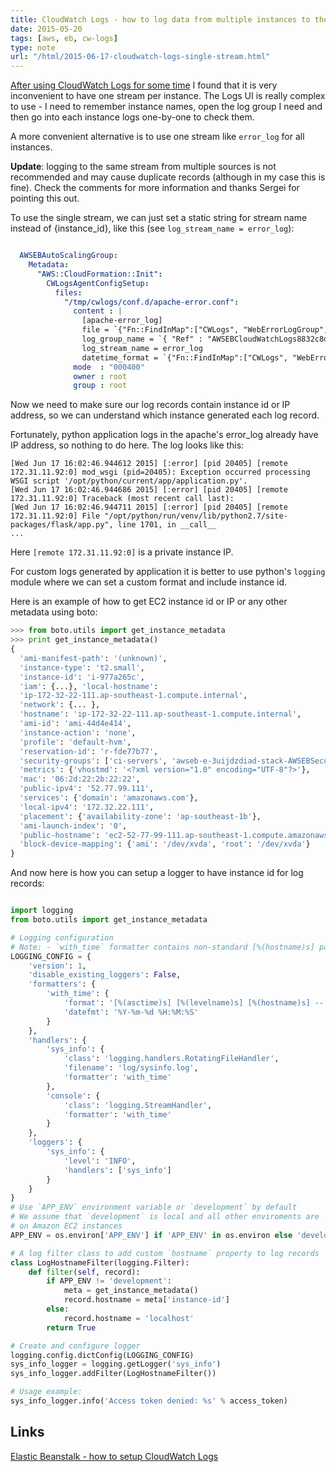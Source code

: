 ```yaml
---
title: CloudWatch Logs - how to log data from multiple instances to the single stream
date: 2015-05-20
tags: [aws, eb, cw-logs]
type: note
url: "/html/2015-06-17-cloudwatch-logs-single-stream.html"
---
```


[After using CloudWatch Logs for some time](/html/2015-05-20-cloudwatch-setup.html) I found that it is very inconvenient to have one stream per instance.
The Logs UI is really complex to use - I need to remember instance names, open the log group I need and then go into each instance logs one-by-one to check them.

A more convenient alternative is to use one stream like `error_log` for all instances.
<!-- more -->

**Update**: logging to the same stream from multiple sources is not recommended and may cause duplicate records (although in my case this is fine). Check the comments for more information and thanks Sergei for pointing this out.

To use the single stream, we can just set a static string for stream name instead of {instance_id}, like this (see `log_stream_name = error_log`):

```yaml

  AWSEBAutoScalingGroup:
    Metadata:
      "AWS::CloudFormation::Init":
        CWLogsAgentConfigSetup:
          files:
            "/tmp/cwlogs/conf.d/apache-error.conf":
              content : |
                [apache-error_log]
                file = `{"Fn::FindInMap":["CWLogs", "WebErrorLogGroup", "LogFile"]}`
                log_group_name = `{ "Ref" : "AWSEBCloudWatchLogs8832c8d3f1a54c238a40e36f31ef55a0WebErrorLogGroup" }`
                log_stream_name = error_log
                datetime_format = `{"Fn::FindInMap":["CWLogs", "WebErrorLogGroup", "TimestampFormat"]}`
              mode  : "000400"
              owner : root
              group : root
```

Now we need to make sure our log records contain instance id or IP address, so we can understand which instance generated each log record.

Fortunately, python application logs in the apache's error_log already have IP address, so nothing to do here. The log looks like this:

```text
[Wed Jun 17 16:02:46.944612 2015] [:error] [pid 20405] [remote 172.31.11.92:0] mod_wsgi (pid=20405): Exception occurred processing WSGI script '/opt/python/current/app/application.py'.
[Wed Jun 17 16:02:46.944686 2015] [:error] [pid 20405] [remote 172.31.11.92:0] Traceback (most recent call last):
[Wed Jun 17 16:02:46.944711 2015] [:error] [pid 20405] [remote 172.31.11.92:0] File "/opt/python/run/venv/lib/python2.7/site-packages/flask/app.py", line 1701, in __call__
...
```

Here `[remote 172.31.11.92:0]` is a private instance IP.

For custom logs generated by application it is better to use python's `logging` module where we can set a custom format and include instance id.

Here is an example of how to get EC2 instance id or IP or any other metadata using boto:

```python
>>> from boto.utils import get_instance_metadata
>>> print get_instance_metadata()
{
  'ami-manifest-path': '(unknown)',
  'instance-type': 't2.small',
  'instance-id': 'i-977a265c',
  'iam': {...}, 'local-hostname':
  'ip-172-32-22-111.ap-southeast-1.compute.internal',
  'network': {... },
  'hostname': 'ip-172-32-22-111.ap-southeast-1.compute.internal',
  'ami-id': 'ami-44d4e414',
  'instance-action': 'none',
  'profile': 'default-hvm',
  'reservation-id': 'r-fde77b77',
  'security-groups': ['ci-servers', 'awseb-e-3uijdzdiad-stack-AWSEBSecurityGroup-1R39VECLNK1YK'],
  'metrics': {'vhostmd': '<?xml version="1.0" encoding="UTF-8"?>'},
  'mac': '06:2d:22:2b:22:22',
  'public-ipv4': '52.77.99.111',
  'services': {'domain': 'amazonaws.com'},
  'local-ipv4': '172.32.22.111',
  'placement': {'availability-zone': 'ap-southeast-1b'},
  'ami-launch-index': '0',
  'public-hostname': 'ec2-52-77-99-111.ap-southeast-1.compute.amazonaws.com', 'public-keys': {...},
  'block-device-mapping': {'ami': '/dev/xvda', 'root': '/dev/xvda'}
}
```

And now here is how you can setup a logger to have instance id for log records:

```python

import logging
from boto.utils import get_instance_metadata

# Logging configuration
# Note: - `with_time` formatter contains non-standard [%(hostname)s] parameter
LOGGING_CONFIG = {
    'version': 1,
    'disable_existing_loggers': False,
    'formatters': {
        'with_time': {
            'format': '[%(asctime)s] [%(levelname)s] [%(hostname)s] -- %(message)s',
            'datefmt': '%Y-%m-%d %H:%M:%S'
        }
    },
    'handlers': {
        'sys_info': {
            'class': 'logging.handlers.RotatingFileHandler',
            'filename': 'log/sysinfo.log',
            'formatter': 'with_time'
        },
        'console': {
            'class': 'logging.StreamHandler',
            'formatter': 'with_time'
        }
    },
    'loggers': {
        'sys_info': {
            'level': 'INFO',
            'handlers': ['sys_info']
        }
    }
}
# Use `APP_ENV` environment variable or `development` by default
# We assume that `development` is local and all other enviroments are
# on Amazon EC2 instances
APP_ENV = os.environ['APP_ENV'] if 'APP_ENV' in os.environ else 'development'

# A log filter class to add custom `hostname` property to log records
class LogHostnameFilter(logging.Filter):
    def filter(self, record):
        if APP_ENV != 'development':
            meta = get_instance_metadata()
            record.hostname = meta['instance-id']
        else:
            record.hostname = 'localhost'
        return True

# Create and configure logger
logging.config.dictConfig(LOGGING_CONFIG)
sys_info_logger = logging.getLogger('sys_info')
sys_info_logger.addFilter(LogHostnameFilter())

# Usage example:
sys_info_logger.info('Access token denied: %s' % access_token)
```

## Links

[Elastic Beanstalk - how to setup CloudWatch Logs](/html/2015-05-20-cloudwatch-setup.html)
